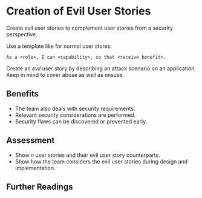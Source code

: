 # Creation of Evil User Stories

Create evil user stories to complement user stories from a security perspective.

Use a template like for normal user stores:
```
As a <role>, I can <capability>, so that <receive benefit>.
```

Create an *evil* user story by describing an attack scenario on an application. Keep in mind to cover abuse as well as misuse.

## Benefits

- The team also deals with security requirements.
- Relevant security considerations are performed.
- Security flaws can be discovered or prevented early.

## Assessment

- Show *n* user stories and their evil user story counterparts.
- Show how the team considers the evil user stories during design and implementation.

## Further Readings
